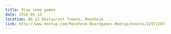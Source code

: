 ```yaml
---
title: Play some games
date: 2016-05-15
location: B6 12 Restaurant Tomate, Mannheim
link: http://www.meetup.com/Mannheim-Boardgames-Meetup/events/229722074/
---
```

